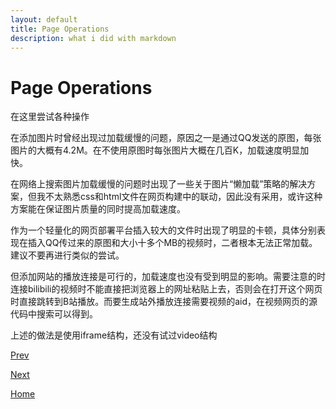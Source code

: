 ```yaml
---
layout: default
title: Page Operations
description: what i did with markdown
---
```


# Page Operations

在这里尝试各种操作

在添加图片时曾经出现过加载缓慢的问题，原因之一是通过QQ发送的原图，每张图片的大概有4.2M。在不使用原图时每张图片大概在几百K，加载速度明显加快。

在网络上搜索图片加载缓慢的问题时出现了一些关于图片“懒加载”策略的解决方案，但我不太熟悉css和html文件在网页构建中的联动，因此没有采用，或许这种方案能在保证图片质量的同时提高加载速度。

作为一个轻量化的网页部署平台插入较大的文件时出现了明显的卡顿，具体分别表现在插入QQ传过来的原图和大小十多个MB的视频时，二者根本无法正常加载。建议不要再进行类似的尝试。

但添加网站的播放连接是可行的，加载速度也没有受到明显的影响。需要注意的时连接bilibili的视频时不能直接把浏览器上的网址粘贴上去，否则会在打开这个网页时直接跳转到B站播放。而要生成站外播放连接需要视频的aid，在视频网页的源代码中搜索可以得到。

上述的做法是使用iframe结构，还没有试过video结构

[Prev](./preface.md)

[Next](./insert-&-adjust-pictures.md)

[Home](./index.md)